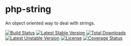 # php-string
An object oriented way to deal with strings.

[![Build Status](https://travis-ci.org/corycollier/php-string.svg?branch=master)](https://travis-ci.org/corycollier/php-string)
[![Latest Stable Version](https://poser.pugx.org/corycollier/php-string/v/stable)](https://packagist.org/packages/corycollier/php-string)
[![Total Downloads](https://poser.pugx.org/corycollier/php-string/downloads)](https://packagist.org/packages/corycollier/php-string)
[![Latest Unstable Version](https://poser.pugx.org/corycollier/php-string/v/unstable)](https://packagist.org/packages/corycollier/php-string)
[![License](https://poser.pugx.org/corycollier/php-string/license)](https://packagist.org/packages/corycollier/php-string)
[![Coverage Status](https://coveralls.io/repos/corycollier/php-string/badge.svg?branch=master&service=github)](https://coveralls.io/github/corycollier/php-string?branch=master)


